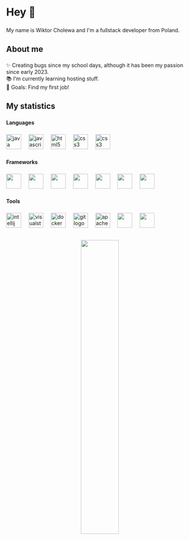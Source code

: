 <h1 align="left">Hey 👋</h1>

###

<p align="left">My name is Wiktor Cholewa and I'm a fullstack developer from Poland.</p>

###

<h2 align="left">About me</h2>

###

<p align="left">✨ Creating bugs since my school days, although it has been my passion since early 2023.<br>📚 I'm currently learning hosting stuff.<br>🎯 Goals: Find my first job!</p>

###

<h2 align="left">My statistics</h2>

###

<h4 align="left">Languages</h4>

###

<div align="left">
  <img src="https://wiktorcholewa.dev/assets/img/java-logo.png" height="40" alt="java logo"/>
  <img width="12" />
  <img src="https://cdn.jsdelivr.net/gh/devicons/devicon/icons/javascript/javascript-original.svg" height="40" alt="javascript logo"  />
  <img width="12" />
  <img src="https://cdn.jsdelivr.net/gh/devicons/devicon/icons/html5/html5-original.svg" height="40" alt="html5 logo"  />
  <img width="12" />
  <img src="https://cdn.jsdelivr.net/gh/devicons/devicon/icons/css3/css3-original.svg" height="40" alt="css3 logo"  />
  <img width="12" />
  <img src="https://wiktorcholewa.dev/assets/img/sql-logo.png" height="40" alt="css3 logo"  />
</div>

###

<h4 align="left">Frameworks</h4>

###

<div align="left">
  <img src="https://wiktorcholewa.dev/assets/img/spring-logo.png" height="40" alt=""  />
  <img width="12" />
  <img src="https://wiktorcholewa.dev/assets/img/hibernate-logo.png" height="40" alt=""  />
  <img width="12" />
  <img src="https://wiktorcholewa.dev/assets/img/playwright-logo.png" height="40" alt=""  />
  <img width="12" />
  <img src="https://wiktorcholewa.dev/assets/img/junit-logo.png" height="40" alt=""  />
    <img width="12" />
  <img src="https://wiktorcholewa.dev/assets/img/thymeleaf-logo.png" height="40" alt=""  />
      <img width="12" />
  <img src="https://wiktorcholewa.dev/assets/img/htmx-logo.png" height="40" alt=""  />
        <img width="12" />
  <img src="https://wiktorcholewa.dev/assets/img/scss-logo.png" height="40" alt=""  />
</div>

###

<h4 align="left">Tools</h4>

###

<div align="left">
  <img src="https://cdn.jsdelivr.net/gh/devicons/devicon/icons/intellij/intellij-original.svg" height="40" alt="intellij logo"  />
  <img width="12" />
  <img src="https://cdn.jsdelivr.net/gh/devicons/devicon/icons/visualstudio/visualstudio-plain.svg" height="40" alt="visualstudio logo"  />
  <img width="12" />
  <img src="https://cdn.simpleicons.org/docker/2496ED" height="40" alt="docker logo"  />
  <img width="12" />
  <img src="https://cdn.simpleicons.org/git/F05032" height="40" alt="git logo"  />
  <img width="12" />
  <img src="https://cdn.simpleicons.org/apachemaven/C71A36" height="40" alt="apachemaven logo"  />
  <img width="12" />
  <img src="https://cdn.jsdelivr.net/gh/devicons/devicon/icons/postgresql/postgresql-original.svg" height="40" alt=""  />
    <img width="12" />
  <img src="https://wiktorcholewa.dev/assets/img/photopea-logo.png" height="40" alt=""  />
</div>

  <h2></h2>
  
  ###
  
<h6 align="center">
  <a href="http://wiktorcholewa.dev/">
    <img src="https://i.ibb.co/k0v69J1/po.png" width="45%" alt=""  />
  </a>
</h6>


